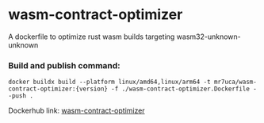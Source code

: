 # wasm-contract-optimizer

A dockerfile to optimize rust wasm builds targeting wasm32-unknown-unknown

### Build and publish command:
```
docker buildx build --platform linux/amd64,linux/arm64 -t mr7uca/wasm-contract-optimizer:{version} -f ./wasm-contract-optimizer.Dockerfile --push .
```


Dockerhub link: 
[wasm-contract-optimizer](https://hub.docker.com/repository/docker/mr7uca/wasm-contract-optimizer/general)
